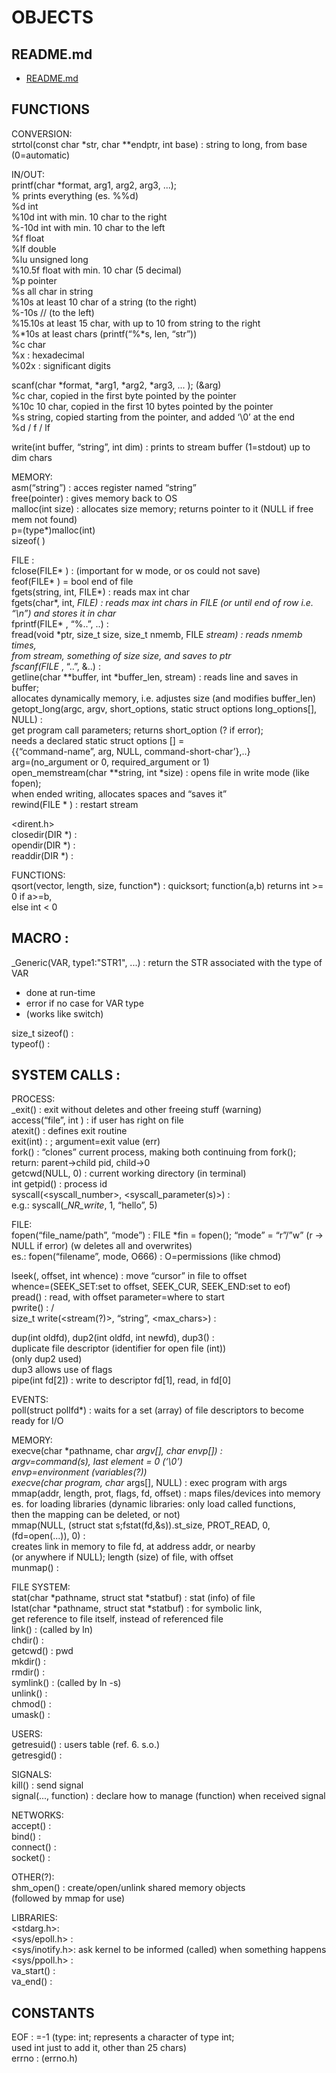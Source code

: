 # OBJECTS  
  

## README.md  
*	[README.md](./README.md)  

## FUNCTIONS
  
CONVERSION:  
strtol(const char *str, char **endptr, int base) : string to long, from base (0=automatic)  
  
IN/OUT:  
printf(char *format, arg1, arg2, arg3, ...);  
	% prints everything (es. %%d)  
%d int  
%10d int with min. 10 char to the right  
%-10d int with min. 10 char to the left  
%f float  
%lf double  
%lu unsigned long  
%10.5f float with min. 10 char (5 decimal)  
%p pointer  
%s all char in string  
%10s at least 10 char of a string (to the right)  
%-10s // (to the left)  
%15.10s at least 15 char, with up to 10 from string to the right  
%*10s at least <arg> chars (printf(“%*s, len, “str”))  
%c char  
	%x : hexadecimal  
	%02x : significant digits  
  
scanf(char *format, *arg1, *arg2, *arg3, ... );		(&arg)  
%c char, copied in the first byte pointed by the pointer  
%10c 10 char, copied in the first 10 bytes pointed by the pointer  
%s string, copied starting from the pointer, and added ‘\0’ at the end  
%d / f / lf  
  
write(int buffer, “string”, int dim) : prints to stream buffer (1=stdout) up to dim chars  
  
MEMORY:  
asm(“string”) : acces register named “string”  
free(pointer) : gives memory back to OS  
malloc(int size) : allocates size memory; returns pointer to it (NULL if free mem not found)  
	p=(type*)malloc(int)  
sizeof( )  
  
  
FILE :  
fclose(FILE* ) : (important for w mode, or os could not save)  
feof(FILE* ) = bool end of file  
fgets(string, int, FILE*) : reads max int char  
fgets(char*, int, *FILE) : reads max int chars in FILE (or until end of row i.e. “\n”) and stores			    it in char*  
fprintf(FILE* , “%..”, ..) :  
fread(void *ptr, size_t size, size_t nmemb, FILE *stream) : reads nmemb times,  
from stream, something of size size, and saves to ptr  
fscanf(FILE* , “..”, &..) :  
getline(char **buffer, int *buffer_len, stream) : reads line and saves in buffer;  
allocates dynamically memory, i.e. adjustes size (and modifies buffer_len)  
getopt_long(argc, argv, short_options, static struct options long_options[], NULL) :  
get program call parameters; returns short_option (? if error);  
needs a declared static struct options <name>[] =  
{{“command-name”, arg, NULL, command-short-char’},..}  
arg=(no_argument or 0, required_argument or 1)  
open_memstream(char **string, int *size) : opens file in write mode (like fopen);  
when ended writing, allocates spaces and “saves it”  
rewind(FILE * ) : restart stream  
  
<dirent.h>  
closedir(DIR *) :  
opendir(DIR *) :  
readdir(DIR *) :  
  
FUNCTIONS:  
qsort(vector, length, size, function*) : quicksort; function(a,b) returns int >= 0 if a>=b,  
else int < 0  
  
  
## MACRO :  
_Generic(VAR, type1:"STR1", ...) : return the STR associated with the type of VAR  
*	done at run-time  
*	error if no case for VAR type  
*	(works like switch)  

size_t sizeof() :  
typeof() :  
  
## SYSTEM CALLS :  
PROCESS:  
_exit() : exit without deletes and other freeing stuff (warning)  
access(“file”, int <right>) : if user has right on file  
atexit(<function>) : defines exit routine  
exit(int) : ; argument=exit value (err)  
fork() : “clones” current process, making both continuing from fork();  
	return: parent->child pid, child->0  
getcwd(NULL, 0) : current working directory (in terminal)  
int getpid() : process id  
syscall(<syscall_number>, <syscall_parameter(s)>) :  
	e.g.: syscall(__NR_write_, 1, “hello”, 5)  
  
FILE:  
fopen(“file_name/path”, “mode”) : FILE *fin = fopen();						“mode” = “r”/”w” (r -> NULL if error) (w deletes all and overwrites)  
	es.: fopen(“filename”, mode, O666) : O=permissions (like chmod)  
  
lseek(, offset, int whence) : move “cursor” in file to offset  
	whence=(SEEK_SET:set to offset, SEEK_CUR, SEEK_END:set to eof)  
pread() : read, with offset parameter=where to start  
pwrite() : /  
size_t write(<stream(?)>, “string”, <max_chars>) :   
  
dup(int oldfd), dup2(int oldfd, int newfd), dup3() :  
duplicate file descriptor (identifier for open file (int))  
	(only dup2 used)  
	dup3 allows use of flags  
pipe(int fd[2]) : write to descriptor fd[1], read, in fd[0]  
  
EVENTS:  
poll(struct pollfd*) : waits for a set (array) of file descriptors to become ready for I/O  
  
MEMORY:  
execve(char *pathname, char *argv[], char *envp[]) :  
argv=command(s), last element = 0 (‘\0’)  
envp=environment (variables(?))  
execve(char* program, char* args[], NULL) : exec program with args  
mmap(addr, length, prot, flags, fd, offset) : maps files/devices into memory  
	es. for loading libraries (dynamic libraries: only load called functions,  
then the mapping can be deleted, or not)  
mmap(NULL, (struct stat s;fstat(fd,&s)).st_size, PROT_READ, 0, (fd=open(...)), 0) :  
	creates link in memory to file fd, at address addr, or nearby  
(or anywhere if NULL); length (size) of file, with offset  
munmap() :   
  
FILE SYSTEM:  
stat(char *pathname, struct stat *statbuf) : stat (info) of file  
lstat(char *pathname, struct stat *statbuf) : for symbolic link,  
get reference to file itself, instead of referenced file  
link() : (called by ln)  
chdir() :   
getcwd() : pwd  
mkdir() :   
rmdir() :   
symlink() : (called by ln -s)  
unlink() :   
chmod() :   
umask() :   
  
USERS:  
getresuid() : users table (ref. 6. s.o.)  
getresgid() :   
  
SIGNALS:  
kill() : send signal  
signal(..., function) : declare how to manage (function) when received signal  
  
NETWORKS:  
accept() :   
bind() :   
connect() :   
socket() :   
  
OTHER(?):  
shm_open() : create/open/unlink shared memory objects  
	(followed by mmap for use)  
  
LIBRARIES:  
<stdarg.h>:  
<sys/epoll.h> :   
<sys/inotify.h>: ask kernel to be informed (called) when something happens  
<sys/ppoll.h> :   
va_start() :  
va_end() :  


## CONSTANTS  
EOF : =-1 (type: int; represents a character of type int;  
used int just to add it, other than 25 chars)  
errno : (errno.h)  

